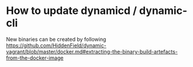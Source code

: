 # How to update dynamicd / dynamic-cli

New binaries can be created by following https://github.com/HiddenField/dynamic-vagrant/blob/master/docker.md#extracting-the-binary-build-artefacts-from-the-docker-image
